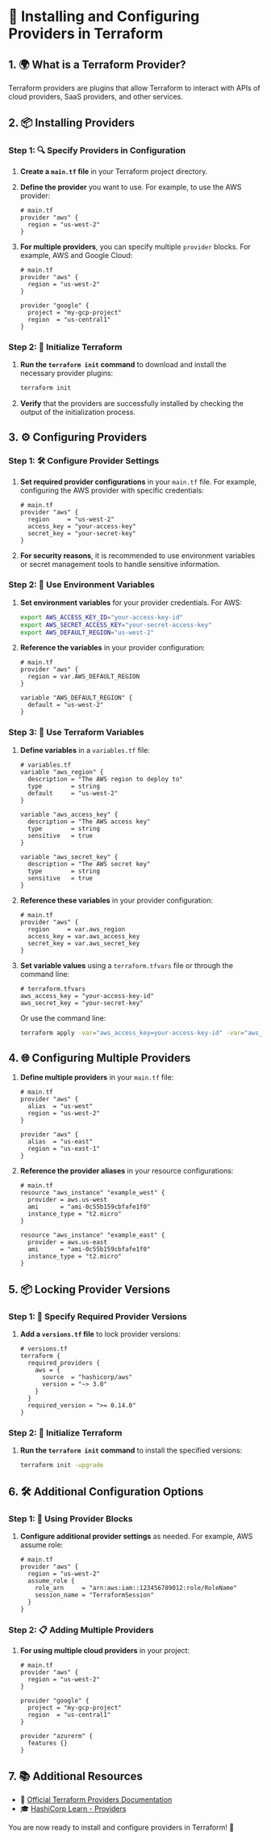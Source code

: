 # 🔌 Installing and Configuring Providers in Terraform

## 1. 🌍 What is a Terraform Provider?

Terraform providers are plugins that allow Terraform to interact with APIs of cloud providers, SaaS providers, and other services.

## 2. 📦 Installing Providers

### Step 1: 🔍 Specify Providers in Configuration

1. **Create a `main.tf` file** in your Terraform project directory.
2. **Define the provider** you want to use. For example, to use the AWS provider:

    ```hcl
    # main.tf
    provider "aws" {
      region = "us-west-2"
    }
    ```

3. **For multiple providers**, you can specify multiple `provider` blocks. For example, AWS and Google Cloud:

    ```hcl
    # main.tf
    provider "aws" {
      region = "us-west-2"
    }

    provider "google" {
      project = "my-gcp-project"
      region  = "us-central1"
    }
    ```

### Step 2: 🔄 Initialize Terraform

1. **Run the `terraform init` command** to download and install the necessary provider plugins:

    ```bash
    terraform init
    ```

2. **Verify** that the providers are successfully installed by checking the output of the initialization process.

## 3. ⚙️ Configuring Providers

### Step 1: 🛠️ Configure Provider Settings

1. **Set required provider configurations** in your `main.tf` file. For example, configuring the AWS provider with specific credentials:

    ```hcl
    # main.tf
    provider "aws" {
      region     = "us-west-2"
      access_key = "your-access-key"
      secret_key = "your-secret-key"
    }
    ```

2. **For security reasons**, it is recommended to use environment variables or secret management tools to handle sensitive information.

### Step 2: 🔐 Use Environment Variables

1. **Set environment variables** for your provider credentials. For AWS:

    ```bash
    export AWS_ACCESS_KEY_ID="your-access-key-id"
    export AWS_SECRET_ACCESS_KEY="your-secret-access-key"
    export AWS_DEFAULT_REGION="us-west-2"
    ```

2. **Reference the variables** in your provider configuration:

    ```hcl
    # main.tf
    provider "aws" {
      region = var.AWS_DEFAULT_REGION
    }

    variable "AWS_DEFAULT_REGION" {
      default = "us-west-2"
    }
    ```

### Step 3: 🔐 Use Terraform Variables

1. **Define variables** in a `variables.tf` file:

    ```hcl
    # variables.tf
    variable "aws_region" {
      description = "The AWS region to deploy to"
      type        = string
      default     = "us-west-2"
    }

    variable "aws_access_key" {
      description = "The AWS access key"
      type        = string
      sensitive   = true
    }

    variable "aws_secret_key" {
      description = "The AWS secret key"
      type        = string
      sensitive   = true
    }
    ```

2. **Reference these variables** in your provider configuration:

    ```hcl
    # main.tf
    provider "aws" {
      region     = var.aws_region
      access_key = var.aws_access_key
      secret_key = var.aws_secret_key
    }
    ```

3. **Set variable values** using a `terraform.tfvars` file or through the command line:

    ```hcl
    # terraform.tfvars
    aws_access_key = "your-access-key-id"
    aws_secret_key = "your-secret-key"
    ```

    Or use the command line:

    ```bash
    terraform apply -var="aws_access_key=your-access-key-id" -var="aws_secret_key=your-secret-key"
    ```

## 4. 🌐 Configuring Multiple Providers

1. **Define multiple providers** in your `main.tf` file:

    ```hcl
    # main.tf
    provider "aws" {
      alias  = "us-west"
      region = "us-west-2"
    }

    provider "aws" {
      alias  = "us-east"
      region = "us-east-1"
    }
    ```

2. **Reference the provider aliases** in your resource configurations:

    ```hcl
    # main.tf
    resource "aws_instance" "example_west" {
      provider = aws.us-west
      ami      = "ami-0c55b159cbfafe1f0"
      instance_type = "t2.micro"
    }

    resource "aws_instance" "example_east" {
      provider = aws.us-east
      ami      = "ami-0c55b159cbfafe1f0"
      instance_type = "t2.micro"
    }
    ```

## 5. 📦 Locking Provider Versions

### Step 1: 📄 Specify Required Provider Versions

1. **Add a `versions.tf` file** to lock provider versions:

    ```hcl
    # versions.tf
    terraform {
      required_providers {
        aws = {
          source  = "hashicorp/aws"
          version = "~> 3.0"
        }
      }
      required_version = ">= 0.14.0"
    }
    ```

### Step 2: 🔄 Initialize Terraform

1. **Run the `terraform init` command** to install the specified versions:

    ```bash
    terraform init -upgrade
    ```

## 6. 🛠️ Additional Configuration Options

### Step 1: 📑 Using Provider Blocks

1. **Configure additional provider settings** as needed. For example, AWS assume role:

    ```hcl
    # main.tf
    provider "aws" {
      region = "us-west-2"
      assume_role {
        role_arn     = "arn:aws:iam::123456789012:role/RoleName"
        session_name = "TerraformSession"
      }
    }
    ```

### Step 2: 📋 Adding Multiple Providers

1. **For using multiple cloud providers** in your project:

    ```hcl
    # main.tf
    provider "aws" {
      region = "us-west-2"
    }

    provider "google" {
      project = "my-gcp-project"
      region  = "us-central1"
    }

    provider "azurerm" {
      features {}
    }
    ```

## 7. 📚 Additional Resources

- 📖 [Official Terraform Providers Documentation](https://www.terraform.io/docs/providers/index.html)
- 🎓 [HashiCorp Learn - Providers](https://learn.hashicorp.com/collections/terraform/providers)

You are now ready to install and configure providers in Terraform! 🚀
